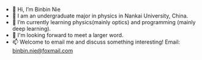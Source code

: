 - 👋 Hi, I’m Binbin Nie
- 👀 I am an undergraduate major in physics in Nankai University, China.
- 🌱 I’m currently learning physics(mainly optics) and programming (mainly deep learning). 
- 💞️ I'm looking forward to meet a larger word.
- 📫 Welcome to email me and discuss something interesting! Email: binbin.nie@foxmail.com

<!---
binbin-nie/binbin-nie is a ✨ special ✨ repository because its `README.md` (this file) appears on your GitHub profile.
You can click the Preview link to take a look at your changes.
--->
